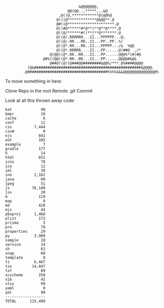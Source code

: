                                      &@@@@@@@,
                                @@(@@..,*****,,.&@
                            ,@((@,************@(@@%@
                           @(((@*************@&@@**.@
                           @#((@*********************.@
                           @((#@******#*@**(**@**@****,@
                           @((@/******#((**(**@*******.@
                           @((@/.RRRRRR...II...PPPPPP...@,
                           @((@/.RR...RR..II...PP..PP..%(
                           @((@*.RR...RR..II...PPPPP.../&  %@@
                           @((@*.RRRRR....II...PP......@(##@  ,/*
                        @(@@((@*.RR..RR...II...PP......@@@%*(#(#@
                     @#%((@@((@*.RR..RR...II...PP......@@@@#&@&
                        @##@((@/(@###@@########&@@%/***.@%####@@@@
              (@&################################################&@@@@.
            .@####################################%%%%&&&@@@@@@@@@@@@@@@%


To move something in here:

Clone Repo in the root
Remote .git
Commit

Look at all this thrown away code:
```
bat             90
bmpr            10
cache            6
conf            12
css          7,444
csv#             0
ejs            841
eot            105
example          7
gradle         177
h               14
html           652
icns            78
ico             12
iml             30
ino          2,162
java            60
jpeg            51
js          76,140
jsx             20
m              119
map              0
md             428
mjs             44
pbxproj      1,468
plist          172
prisma           5
pro             70
properties      29
py           3,989
sample          10
service         14
sh              61
snap            68
template         0
ts           6,467
tsx         14,047
txt             89
xcscheme       258
xib             42
xlsx            99
yaml             0
yml             99
------------------
TOTAL      115,489
```